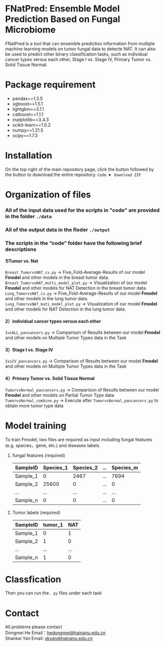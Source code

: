# FNatPred: Ensemble Model Prediction Based on Fungal Microbiome
FNatPred is a tool that can ensemble prediction information from multiple machine learning models on tumor fungal data to detecte NAT. It can also be used to predict other binary classification tasks, such as individual cancer types versus each other, Stage I vs. Stage IV, Primary Tumor vs. Solid Tissue Normal.
# Package requirement
*   pandas\=\=1.3.5
*   xgboost\=\=1.5.1
*   lightgbm\=\=3.1.1
*   catboost\=\=1.1.1
*   matplotlib\=\=3.4.3
*   scikit-learn\=\=1.0.2
*   numpy\=\=1.21.5
*   scipy==1.7.3
# Installation
On the top right of the main repository page, click the button followed by the button to download the entire repository. ```Code ▼ ``` ```Download ZIP```
# Organization of files
### All of the input data used for the scripts in "code" are provided in the folder ```./data```
### All of the output data in the floder ```./output```
### The scripts in the “code” folder have the following brief descriptions
#### 1)Tumor vs. Nat
```Breast_TumorvsNAT_cv.py``` -> Five_Fold-Average-Results of our model **Fmodel** and other models in the breast tumor data.
```Breast_TumorvsNAT_multi_model_plot.py``` -> Visualization of our model **Fmodel** and other models for NAT Detection in the breast tumor data.  
```Lung_TumorvsNAT_cv.py``` -> Five_Fold-Average-Results of our model **Fmodel** and other models in the lung tumor data.
```Lung_TumorvsNAT_muti_model_plot.py``` -> Visualization of our model **Fmodel** and other models for NAT Detection in the lung tumor data.
#### 2）individual cancer types versus each other
```1vsALL_pancancers.py``` -> Comparison of Results between our model **Fmodel** and other models on Multiple Tumor Types data in the Task
#### 3）Stage I vs. Stage IV
```IvsIV_pancancers.py``` -> Comparison of Results between our model **Fmodel** and other models on Multiple Tumor Types data in the Task
#### 4）Primary Tumor vs. Solid Tissue Normal
```TumorvsNormal_pancancers.py``` -> Comparison of Results between our model **Fmodel** and other models on Partial Tumor Type data   
```TumorvsNormal_combine.py``` -> Execute after ```TumorvsNormal_pancancers.py``` to obtain more tumor type data
# Model training
To train Fmodel, two files are required as input including fungal features (e.g. species，gene, etc.) and diseases labels.
1) fungal features (required)
   
   | SampleID | Species_1 | Species_2 | ... | Species_m |  
   | ---      | ---       |    ---    | --- | ---       |  
   | Sample_1 |     0     |    2467   | ... |    7694   |
   | Sample_2 |   25600   |     0     | ... |      0    |
   | ...      |   ...   |    ...    | ... |      ...    |
   | Sample_n |  0      |    0    | ... |     0   |
   
3) Tumor labels (required)

   | SampleID | tumor_1  |   NAT  |
   | ---      | ---       |    ---    |
   | Sample_1 |     0     |    1   |
   | Sample_2 |  1        |     0    | 
   | ...      |   ...   |    ...    |
   | Sample_n |  1      |    0    |
   
# Classfication
Then you can run the```. py``` files under each task
# Contact
All problems please contact   
Dongmei He  Email：hedongmei@hainanu.edu.cn  
Shankai Yan Email: skyan@hainanu.edu.cn
